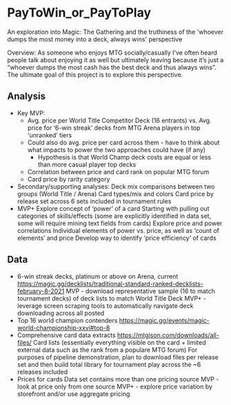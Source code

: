 # PayToWin_or_PayToPlay
An exploration into Magic: The Gathering and the truthiness of the 'whoever dumps the most money into a deck, always wins' perspective

Overview: As someone who enjoys MTG socially/casually I’ve often heard people talk about enjoying it as well but ultimately leaving because it’s just a “whoever dumps the most cash has the best deck and thus always wins”.  The ultimate goal of this project is to explore this perspective.

## Analysis
-  Key MVP:
   - Avg. price per World Title Competitor Deck (16 entrants) vs. Avg. price for ‘6-win streak’ decks from MTG Arena players in top ‘unranked’ tiers
   - Could also do avg. price per card across them - have to think about what impacts to power the two approaches could have (if any)
     - Hypothesis is that World Champ deck costs are equal or less than more casual player top decks
   - Correlation between price and card rank on popular MTG forum
   - Card price by rarity category
 - Secondary/supporting analyses:
    Deck mix comparisons between two groups (World Title / Arena)
    Card types/mix and colors
    Card price by release set across 6 sets included in tournament rules
 - MVP+
    Explore concept of ‘power’ of a card 
    Starting with pulling out categories of skills/effects (some are explicitly identified in data set, some will require mining text fields from cards)
    Explore price and power correlations
    Individual elements of power vs. price, as well as ‘count of elements’ and price
    Develop way to identify ‘price efficiency’ of cards

## Data
 - 6-win streak decks, platinum or above on Arena, current
    https://magic.gg/decklists/traditional-standard-ranked-decklists-february-8-2021
    MVP - download representative sample (16 to match tournament decks) of deck lists to match World Title Deck 
    MVP+ - leverage screen scraping tools to automatically navigate deck downloading across all posted 
 - Top 16 world champion contenders
    https://magic.gg/events/magic-world-championship-xxvi#top-8
 - Comprehensive card data extracts
    https://mtgjson.com/downloads/all-files/
    Card lists (essentially everything visible on the card + limited external data such as the rank from a populare MTG forum)
    For purposes of pipeline demonstration, plan to download files per release set and then build total library for tournament play across the ~6 releases included
 - Prices for cards
    Data set contains more than one pricing source
    MVP - look at price only from one source
    MVP+ - explore price variation by storefront and/or use aggregate pricing
